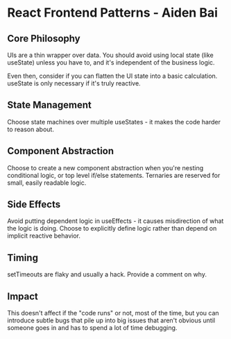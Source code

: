 # React Frontend Patterns - Aiden Bai

## Core Philosophy

UIs are a thin wrapper over data. You should avoid using local state (like useState) unless you have to, and it's independent of the business logic.

Even then, consider if you can flatten the UI state into a basic calculation. useState is only necessary if it's truly reactive.

## State Management

Choose state machines over multiple useStates - it makes the code harder to reason about.

## Component Abstraction

Choose to create a new component abstraction when you're nesting conditional logic, or top level if/else statements. Ternaries are reserved for small, easily readable logic.

## Side Effects

Avoid putting dependent logic in useEffects - it causes misdirection of what the logic is doing. Choose to explicitly define logic rather than depend on implicit reactive behavior.

## Timing

setTimeouts are flaky and usually a hack. Provide a comment on why.

## Impact

This doesn't affect if the "code runs" or not, most of the time, but you can introduce subtle bugs that pile up into big issues that aren't obvious until someone goes in and has to spend a lot of time debugging.
